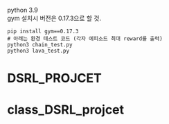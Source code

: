 python 3.9 <br/>
gym 설치시 버전은 0.17.3으로 할 것.

    pip install gym==0.17.3
    # 아래는 환경 테스트 코드 (각자 에피소드 최대 reward를 출력)
    python3 chain_test.py
    python3 lava_test.py
# DSRL_PROJCET
# class_DSRL_projcet

